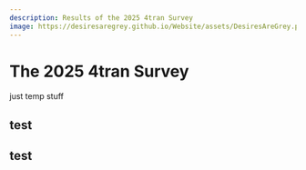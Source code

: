 ```yaml
---
description: Results of the 2025 4tran Survey 
image: https://desiresaregrey.github.io/Website/assets/DesiresAreGrey.png
---
```

<script src="https://cdn.jsdelivr.net/npm/apexcharts"></script>

# The 2025 4tran Survey

just temp stuff

## test

<div id="chart1"></div>
<script>
    fetch("../assets/results/height.json").then(response => response.json()).then(data => {
        data.series[2].hidden = true;
        data.series[3].hidden = true;
        data.series[4].hidden = true;
        const options = {
            chart: {
                type: 'bar',
                height: 500,
                stacked: true,
                toolbar: { show: true },
                background: '#090909'
            },
            series: data.series,
            xaxis: {
                categories: data.categories,
                labels: { rotate: -20 }
            },
            legend: {
                position: 'top',
                horizontalAlign: 'center'
            },
            tooltip: {
                y: {
                    formatter: (val, opts) => {
                        const total = opts.w.globals.stackedSeriesTotals[opts.dataPointIndex];
                        const pct = total ? ((val / total) * 100).toFixed(1) : 0;
                        return `${val} respondents (${pct}%)`;
                    }
                }
            },
            plotOptions: {
                bar: {
                    horizontal: true,
                    borderRadius: 3
                }
            },
            dataLabels: {
                enabled: false
            },
            states: {
                active: {
                    filter: {
                        type: 'none',
                    }
                }
            },
            theme: {
                mode: 'dark', 
                palette: 'palette1',
            },
            colors: ['#008FFB', '#FF4560', '#3f51b5', '#D7263D', '#00E396']
        };
        new ApexCharts(document.querySelector("#chart1"), options).render();
    });
</script>

## test

<div id="chart2"></div>
<script>
    fetch("../assets/results/gender.json").then(response => response.json()).then(data => {
        const options = {
            chart: {
                type: 'pie',
                height: 380,
                toolbar: { show: true },
                background: '#090909'
            },
            series: data.series,
            labels: data.labels,
            responsive: [{
                breakpoint: 480,
            }],
            plotOptions: {
                pie: {
                    expandOnClick: false
                }
            },
            legend: {
                position: 'top',
                horizontalAlign: 'center'
            },
            states: {
                active: {
                    filter: {
                        type: 'none',
                    }
                }
            },
            theme: {
                mode: 'dark', 
                palette: 'palette1',
            },
            colors: ['#008FFB', '#FF4560', '#3f51b5', '#D7263D', '#00E396']
        };
        new ApexCharts(document.querySelector("#chart2"), options).render();
    });
</script>



